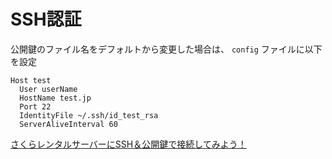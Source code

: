 # SSH認証

公開鍵のファイル名をデフォルトから変更した場合は、 `config` ファイルに以下を設定

```
Host test
  User userName
  HostName test.jp
  Port 22
  IdentityFile ~/.ssh/id_test_rsa
  ServerAliveInterval 60
```

[さくらレンタルサーバーにSSH＆公開鍵で接続してみよう！](http://vdeep.net/sakura-ssh)

